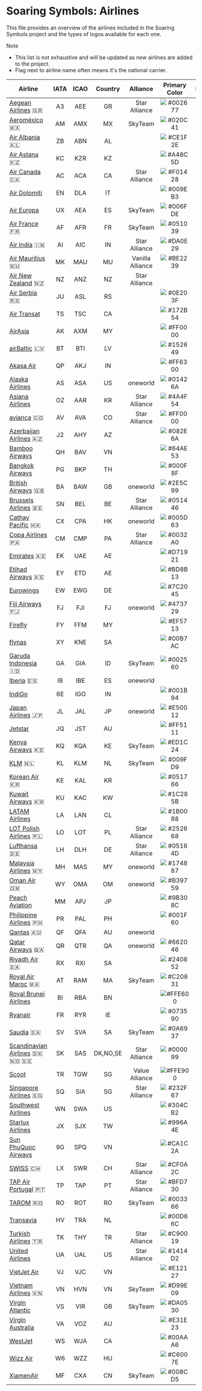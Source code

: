 # Soaring Symbols: Airlines

This file provides an overview of the airlines included in the Soaring Symbols project and the types of logos available for each one.

> [!NOTE]
>
> * This list is not exhaustive and will be updated as new airlines are added to the project.
> * Flag next to airline name often means it's the national carrier.

| Airline | IATA | ICAO | Country | Alliance | Primary Color | Icon | Mono Icon | Logo | Mono Logo | Tail | Mono Tail |
|---|:---:|:---:|:---:|:---:|:---:|:---:|:---:|:---:|:---:|:---:|:---:|
| [Aegean Airlines](https://en.aegeanair.com) 🇬🇷 | A3 | AEE | GR | Star Alliance | ![#002677](https://place-hold.it/10x10/002677/002677.png) | ✓ | ✓ | ✓ | ✓ |  |  |
| [Aeroméxico](https://www.aeromexico.com) 🇲🇽 | AM | AMX | MX | SkyTeam | ![#020C41](https://place-hold.it/10x10/020C41/020C41.png) | ✓ | ✓ | ✓ | ✓ |  |  |
| [Air Albania](https://www.airalbania.com.al) 🇦🇱 | ZB | ABN | AL |  | ![#CE1F2E](https://place-hold.it/10x10/CE1F2E/CE1F2E.png) | ✓ | ✓ | ✓ | ✓ |  |  |
| [Air Astana](https://airastana.com) 🇰🇿 | KC | KZR | KZ |  | ![#A48C5D](https://place-hold.it/10x10/A48C5D/A48C5D.png) | ✓ | ✓ |  |  |  |  |
| [Air Canada](https://www.aircanada.com) 🇨🇦 | AC | ACA | CA | Star Alliance | ![#F01428](https://place-hold.it/10x10/F01428/F01428.png) | ✓ | ✓ | ✓ | ✓ |  |  |
| [Air Dolomiti](https://www.airdolomiti.eu) | EN | DLA | IT |  | ![#009EB3](https://place-hold.it/10x10/009EB3/009EB3.png) | ✓ | ✓ |  |  |  |  |
| [Air Europa](https://www.aireuropa.com) | UX | AEA | ES | SkyTeam | ![#006FDE](https://place-hold.it/10x10/006FDE/006FDE.png) | ✓ | ✓ | ✓ | ✓ |  |  |
| [Air France](https://airfrance.com) 🇫🇷 | AF | AFR | FR | SkyTeam | ![#051039](https://place-hold.it/10x10/051039/051039.png) | ✓ | ✓ | ✓ | ✓ |  |  |
| [Air India](https://www.airindia.com) 🇮🇳 | AI | AIC | IN | Star Alliance | ![#DA0E29](https://place-hold.it/10x10/DA0E29/DA0E29.png) | ✓ | ✓ | ✓ | ✓ |  |  |
| [Air Mauritius](https://www.airmauritius.com) 🇲🇺 | MK | MAU | MU | Vanilla Alliance | ![#BE2239](https://place-hold.it/10x10/BE2239/BE2239.png) | ✓ | ✓ | ✓ | ✓ |  |  |
| [Air New Zealand](https://www.airnewzealand.co.nz) 🇳🇿 | NZ | ANZ | NZ | Star Alliance |  | ✓ |  | ✓ |  |  |  |
| [Air Serbia](https://www.airserbia.com) 🇷🇸 | JU | ASL | RS |  | ![#0E203F](https://place-hold.it/10x10/0E203F/0E203F.png) | ✓ | ✓ | ✓ | ✓ |  |  |
| [Air Transat](https://airtransat.com) | TS | TSC | CA |  | ![#172B54](https://place-hold.it/10x10/172B54/172B54.png) | ✓ | ✓ | ✓ | ✓ |  |  |
| [AirAsia](https://www.airasia.com) | AK | AXM | MY |  | ![#FF0000](https://place-hold.it/10x10/FF0000/FF0000.png) |  |  | ✓ | ✓ |  |  |
| [airBaltic](https://www.airbaltic.com) 🇱🇻 | BT | BTI | LV |  | ![#152649](https://place-hold.it/10x10/152649/152649.png) |  |  | ✓ | ✓ |  |  |
| [Akasa Air](https://www.akasaair.com) | QP | AKJ | IN |  | ![#FF6300](https://place-hold.it/10x10/FF6300/FF6300.png) | ✓ | ✓ | ✓ | ✓ |  |  |
| [Alaska Airlines](https://www.alaskaair.com) | AS | ASA | US | oneworld | ![#01426A](https://place-hold.it/10x10/01426A/01426A.png) |  |  | ✓ | ✓ |  |  |
| [Asiana Airlines](https://flyasiana.com) | OZ | AAR | KR | Star Alliance | ![#4A4F54](https://place-hold.it/10x10/4A4F54/4A4F54.png) | ✓ | ✓ | ✓ | ✓ |  |  |
| [avianca](https://www.avianca.com) 🇨🇴 | AV | AVA | CO | Star Alliance | ![#FF0000](https://place-hold.it/10x10/FF0000/FF0000.png) | ✓ | ✓ | ✓ | ✓ |  |  |
| [Azerbaijan Airlines](https://azal.az) 🇦🇿 | J2 | AHY | AZ |  | ![#082E6A](https://place-hold.it/10x10/082E6A/082E6A.png) | ✓ | ✓ | ✓ | ✓ |  |  |
| [Bamboo Airways](https://www.bambooairways.com) | QH | BAV | VN |  | ![#64AE53](https://place-hold.it/10x10/64AE53/64AE53.png) | ✓ |  | ✓ |  |  |  |
| [Bangkok Airways](https://www.bangkokair.com) | PG | BKP | TH |  | ![#000F8F](https://place-hold.it/10x10/000F8F/000F8F.png) | ✓ | ✓ | ✓ | ✓ |  |  |
| [British Airways](https://www.britishairways.com) 🇬🇧 | BA | BAW | GB | oneworld | ![#2E5C99](https://place-hold.it/10x10/2E5C99/2E5C99.png) | ✓ | ✓ | ✓ | ✓ |  |  |
| [Brussels Airlines](https://www.brusselsairlines.com) 🇧🇪 | SN | BEL | BE | Star Alliance | ![#051446](https://place-hold.it/10x10/051446/051446.png) | ✓ | ✓ | ✓ | ✓ |  |  |
| [Cathay Pacific](https://www.cathaypacific.com) 🇭🇰 | CX | CPA | HK | oneworld | ![#005D63](https://place-hold.it/10x10/005D63/005D63.png) | ✓ | ✓ | ✓ | ✓ |  |  |
| [Copa Airlines](https://www.copaair.com) 🇵🇦 | CM | CMP | PA | Star Alliance | ![#0032A0](https://place-hold.it/10x10/0032A0/0032A0.png) | ✓ | ✓ | ✓ | ✓ |  |  |
| [Emirates](https://www.emirates.com) 🇦🇪 | EK | UAE | AE |  | ![#D71921](https://place-hold.it/10x10/D71921/D71921.png) | ✓ | ✓ | ✓ | ✓ |  |  |
| [Etihad Airways](https://www.etihad.com) 🇦🇪 | EY | ETD | AE |  | ![#BD8B13](https://place-hold.it/10x10/BD8B13/BD8B13.png) |  |  | ✓ | ✓ |  |  |
| [Eurowings](https://www.eurowings.com) | EW | EWG | DE |  | ![#7C2045](https://place-hold.it/10x10/7C2045/7C2045.png) | ✓ | ✓ | ✓ | ✓ |  |  |
| [Fiji Airways](https://www.fijiairways.com) 🇫🇯 | FJ | FJI | FJ | oneworld | ![#473729](https://place-hold.it/10x10/473729/473729.png) | ✓ | ✓ |  |  |  |  |
| [Firefly](https://www.fireflyz.com.my) | FY | FFM | MY |  | ![#EF5713](https://place-hold.it/10x10/EF5713/EF5713.png) | ✓ | ✓ | ✓ | ✓ |  |  |
| [flynas](https://www.flynas.com) | XY | KNE | SA |  | ![#00B7AC](https://place-hold.it/10x10/00B7AC/00B7AC.png) |  |  | ✓ | ✓ |  |  |
| [Garuda Indonesia](https://www.garuda-indonesia.com) 🇮🇩 | GA | GIA | ID | SkyTeam | ![#002560](https://place-hold.it/10x10/002560/002560.png) | ✓ | ✓ | ✓ | ✓ |  |  |
| [Iberia](https://www.iberia.com) 🇪🇸 | IB | IBE | ES | oneworld |  | ✓ | ✓ | ✓ | ✓ |  |  |
| [IndiGo](https://www.goindigo.in) | 6E | IGO | IN |  | ![#001B94](https://place-hold.it/10x10/001B94/001B94.png) | ✓ | ✓ | ✓ | ✓ |  |  |
| [Japan Airlines](https://www.jal.co.jp) 🇯🇵 | JL | JAL | JP | oneworld | ![#E50012](https://place-hold.it/10x10/E50012/E50012.png) | ✓ | ✓ | ✓ | ✓ |  |  |
| [Jetstar](https://www.jetstar.com) | JQ | JST | AU |  | ![#FF5111](https://place-hold.it/10x10/FF5111/FF5111.png) | ✓ | ✓ | ✓ | ✓ |  |  |
| [Kenya Airways](https://www.kenya-airways.com) 🇰🇪 | KQ | KQA | KE | SkyTeam | ![#ED1C24](https://place-hold.it/10x10/ED1C24/ED1C24.png) | ✓ | ✓ | ✓ | ✓ |  |  |
| [KLM](https://www.klm.com) 🇳🇱 | KL | KLM | NL | SkyTeam | ![#009FD9](https://place-hold.it/10x10/009FD9/009FD9.png) | ✓ | ✓ | ✓ | ✓ |  |  |
| [Korean Air](https://www.koreanair.com) 🇰🇷 | KE | KAL | KR |  | ![#051766](https://place-hold.it/10x10/051766/051766.png) | ✓ | ✓ | ✓ | ✓ |  |  |
| [Kuwait Airways](https://www.kuwaitairways.com) 🇰🇼 | KU | KAC | KW |  | ![#1C285B](https://place-hold.it/10x10/1C285B/1C285B.png) | ✓ | ✓ | ✓ | ✓ |  |  |
| [LATAM Airlines](https://www.latamairlines.com) | LA | LAN | CL |  | ![#1B0088](https://place-hold.it/10x10/1B0088/1B0088.png) | ✓ | ✓ | ✓ | ✓ |  |  |
| [LOT Polish Airlines](https://www.lot.com) 🇵🇱 | LO | LOT | PL | Star Alliance | ![#252668](https://place-hold.it/10x10/252668/252668.png) | ✓ | ✓ | ✓ | ✓ |  |  |
| [Lufthansa](https://www.lufthansa.com) 🇩🇪 | LH | DLH | DE | Star Alliance | ![#05164D](https://place-hold.it/10x10/05164D/05164D.png) | ✓ | ✓ | ✓ | ✓ |  |  |
| [Malaysia Airlines](https://www.malaysiaairlines.com) 🇲🇾 | MH | MAS | MY | oneworld | ![#174887](https://place-hold.it/10x10/174887/174887.png) | ✓ | ✓ | ✓ | ✓ |  |  |
| [Oman Air](https://www.omanair.com) 🇴🇲 | WY | OMA | OM | oneworld | ![#B39759](https://place-hold.it/10x10/B39759/B39759.png) | ✓ | ✓ | ✓ | ✓ |  |  |
| [Peach Aviation](https://www.flypeach.com) | MM | APJ | JP |  | ![#9B308C](https://place-hold.it/10x10/9B308C/9B308C.png) |  |  | ✓ | ✓ |  |  |
| [Philippine Airlines](https://www.philippineairlines.com) 🇵🇭 | PR | PAL | PH |  | ![#001F60](https://place-hold.it/10x10/001F60/001F60.png) | ✓ | ✓ | ✓ | ✓ |  |  |
| [Qantas](https://www.qantas.com) 🇦🇺 | QF | QFA | AU | oneworld |  |  | ✓ |  | ✓ |  |  |
| [Qatar Airways](https://www.qatarairways.com) 🇶🇦 | QR | QTR | QA | oneworld | ![#662046](https://place-hold.it/10x10/662046/662046.png) | ✓ | ✓ | ✓ | ✓ |  |  |
| [Riyadh Air](https://www.riyadhair.com) 🇸🇦 | RX | RXI | SA |  | ![#240852](https://place-hold.it/10x10/240852/240852.png) | ✓ | ✓ | ✓ | ✓ |  |  |
| [Royal Air Maroc](https://www.royalairmaroc.com) 🇲🇦 | AT | RAM | MA | SkyTeam | ![#C20831](https://place-hold.it/10x10/C20831/C20831.png) | ✓ | ✓ | ✓ | ✓ | ✓ |  |
| [Royal Brunei Airlines](https://www.flyroyalbrunei.com) | BI | RBA | BN |  | ![#FFE600](https://place-hold.it/10x10/FFE600/FFE600.png) |  |  | ✓ | ✓ |  |  |
| [Ryanair](https://www.ryanair.com) | FR | RYR | IE |  | ![#073590](https://place-hold.it/10x10/073590/073590.png) | ✓ | ✓ | ✓ | ✓ |  |  |
| [Saudia](https://www.saudia.com) 🇸🇦 | SV | SVA | SA | SkyTeam | ![#0A6937](https://place-hold.it/10x10/0A6937/0A6937.png) | ✓ | ✓ |  |  |  |  |
| [Scandinavian Airlines](https://www.flysas.com) 🇩🇰 🇳🇴 🇸🇪 | SK | SAS | DK,NO,SE | Star Alliance | ![#000099](https://place-hold.it/10x10/000099/000099.png) |  |  | ✓ | ✓ |  |  |
| [Scoot](https://www.flyscoot.com) | TR | TGW | SG | Value Alliance | ![#FFE900](https://place-hold.it/10x10/FFE900/FFE900.png) |  |  | ✓ | ✓ |  |  |
| [Singapore Airlines](https://www.singaporeair.com) 🇸🇬 | SQ | SIA | SG | Star Alliance | ![#232F67](https://place-hold.it/10x10/232F67/232F67.png) | ✓ | ✓ | ✓ | ✓ |  |  |
| [Southwest Airlines](https://www.southwest.com) | WN | SWA | US |  | ![#304CB2](https://place-hold.it/10x10/304CB2/304CB2.png) | ✓ | ✓ | ✓ |  |  |  |
| [Starlux Airlines](https://www.starlux-airlines.com) | JX | SJX | TW |  | ![#996A4E](https://place-hold.it/10x10/996A4E/996A4E.png) | ✓ | ✓ | ✓ | ✓ |  |  |
| [Sun PhuQuoc Airways](https://www.sunphuquocairways.com) | 9G | SPQ | VN |  | ![#CA1C2A](https://place-hold.it/10x10/CA1C2A/CA1C2A.png) | ✓ | ✓ | ✓ | ✓ |  |  |
| [SWISS](https://www.swiss.com) 🇨🇭 | LX | SWR | CH | Star Alliance | ![#CF0A2C](https://place-hold.it/10x10/CF0A2C/CF0A2C.png) | ✓ | ✓ | ✓ | ✓ |  |  |
| [TAP Air Portugal](https://www.tapairportugal.com) 🇵🇹 | TP | TAP | PT | Star Alliance | ![#BFD730](https://place-hold.it/10x10/BFD730/BFD730.png) | ✓ |  | ✓ |  |  |  |
| [TAROM](https://www.tarom.ro) 🇷🇴 | RO | ROT | RO | SkyTeam | ![#003366](https://place-hold.it/10x10/003366/003366.png) | ✓ | ✓ | ✓ | ✓ |  |  |
| [Transavia](https://www.transavia.com) | HV | TRA | NL |  | ![#00D66C](https://place-hold.it/10x10/00D66C/00D66C.png) | ✓ | ✓ | ✓ | ✓ |  |  |
| [Turkish Airlines](https://www.turkishairlines.com) 🇹🇷 | TK | THY | TR | Star Alliance | ![#C90019](https://place-hold.it/10x10/C90019/C90019.png) | ✓ | ✓ | ✓ | ✓ |  |  |
| [United Airlines](https://www.united.com) | UA | UAL | US | Star Alliance | ![#1414D2](https://place-hold.it/10x10/1414D2/1414D2.png) | ✓ | ✓ | ✓ | ✓ |  |  |
| [VietJet Air](https://www.vietjetair.com) | VJ | VJC | VN |  | ![#E12127](https://place-hold.it/10x10/E12127/E12127.png) |  |  | ✓ | ✓ |  |  |
| [Vietnam Airlines](https://www.vietnamairlines.com) 🇻🇳 | VN | HVN | VN | SkyTeam | ![#D99E09](https://place-hold.it/10x10/D99E09/D99E09.png) | ✓ | ✓ | ✓ | ✓ |  |  |
| [Virgin Atlantic](https://www.virginatlantic.com) | VS | VIR | GB | SkyTeam | ![#DA0530](https://place-hold.it/10x10/DA0530/DA0530.png) | ✓ | ✓ | ✓ | ✓ |  |  |
| [Virgin Australia](https://www.virginaustralia.com) | VA | VOZ | AU |  | ![#E31E23](https://place-hold.it/10x10/E31E23/E31E23.png) | ✓ | ✓ | ✓ | ✓ |  |  |
| [WestJet](https://www.westjet.com) | WS | WJA | CA |  | ![#00AAA6](https://place-hold.it/10x10/00AAA6/00AAA6.png) | ✓ | ✓ | ✓ | ✓ |  |  |
| [Wizz Air](https://www.wizzair.com) | W6 | WZZ | HU |  | ![#C6007E](https://place-hold.it/10x10/C6007E/C6007E.png) |  |  | ✓ | ✓ |  |  |
| [XiamenAir](https://www.xiamenair.com) | MF | CXA | CN | SkyTeam | ![#008CD5](https://place-hold.it/10x10/008CD5/008CD5.png) | ✓ | ✓ | ✓ | ✓ |  |  |
